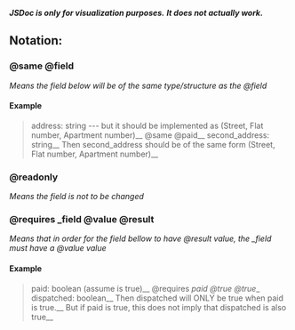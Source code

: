**_JSDoc is only for visualization purposes._**
**_It does not actually work._**

## Notation:

### @same @field

_Means the field below will be of the same type/structure as the @field_

#### Example

> address: string --- but it should be implemented as (Street, Flat number, Apartment number)__
> @same @paid__
> second_address: string__
> Then second_address should be of the same form (Street, Flat number, Apartment number)__

### @readonly

_Means the field is not to be changed_

### @requires \_field @value @result

_Means that in order for the field bellow to have @result value, the \_field must have a @value value_

#### Example

> paid: boolean (assume is true)__
> @requires _paid @true @true__
> dispatched: boolean__
> Then dispatched will ONLY be true when paid is true.__
> But if paid is true, this does not imply that dispatched is also true__
